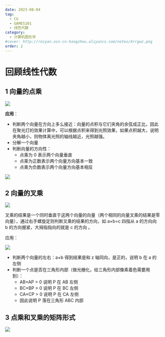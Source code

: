 ```yaml
---
date: 2023-08-04
tag:
  - CG
  - GAMES101
  - 线性代数
category:
  - 计算机图形学
#cover: http://rocyan.oss-cn-hangzhou.aliyuncs.com/notes/4rrgwz.png
order: 2
---
```


# 回顾线性代数

## 1 向量的点乘

![](http://rocyan.oss-cn-hangzhou.aliyuncs.com/notes/u0m2j3.jpg)

**应用**：

- 判断两个向量在方向上多么接近：向量的点积与它们夹角的余弦成正比，因此在聚光灯的效果计算中，可以根据点积来得到光照效果，如果点积越大，说明夹角越小，则物体离光照的轴线越近，光照越强。
- 分解一个向量
- 判断向量的方向性：
  - 点乘为 0 表示两个向量垂直
  - 点乘为正数表示两个向量方向基本一致
  - 点乘为负数表示两个向量方向基本相反

![](http://rocyan.oss-cn-hangzhou.aliyuncs.com/notes/n7qhjl.jpg)

## 2 向量的叉乘

![](http://rocyan.oss-cn-hangzhou.aliyuncs.com/notes/nalwri.jpg)

叉乘的结果是一个同时垂直于这两个向量的向量（两个相同的向量叉乘的结果是零向量），通过右手螺旋定则判断叉乘的结果的方向，如 a×b=c 四指从 a 的方向向 b 的方向握紧，大拇指指向的就是 c 的方向 。

应用：

![](http://rocyan.oss-cn-hangzhou.aliyuncs.com/notes/5ezfip.jpg)

- 判断两个向量的左右：a×b 得到结果是和 z 轴同向，是正的，说明 b 在 a 的左侧
- 判断一个点是否在三角形内部（做光栅化，给三角形内部像素着色需要用到）：
  - AB×AP > 0  说明 P 在 AB 左侧
  - BC×BP > 0  说明 P 在 BC 左侧
  - CA×CP > 0  说明 P 在 CA 左侧
  - 因此说明 P 落在三角形 ABC 内部

## 3 点乘和叉乘的矩阵形式

![](http://rocyan.oss-cn-hangzhou.aliyuncs.com/notes/748ymq.jpg)

